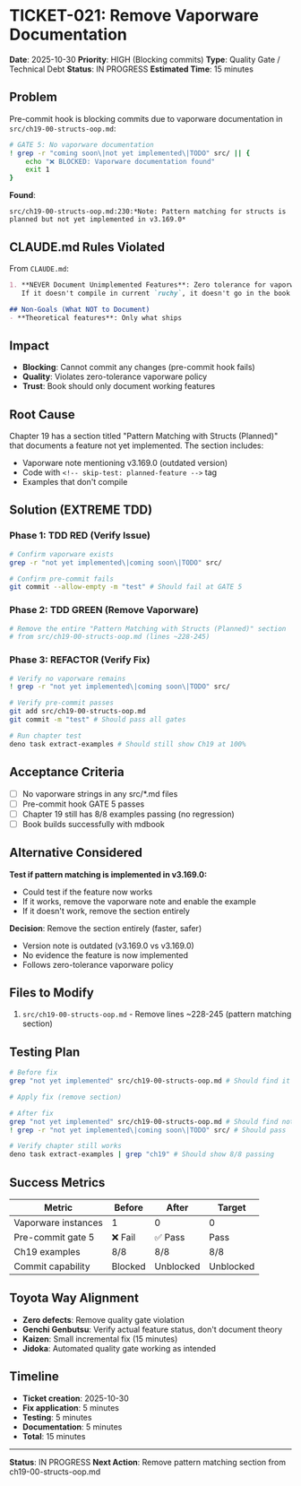 # TICKET-021: Remove Vaporware Documentation

**Date**: 2025-10-30
**Priority**: HIGH (Blocking commits)
**Type**: Quality Gate / Technical Debt
**Status**: IN PROGRESS
**Estimated Time**: 15 minutes

## Problem

Pre-commit hook is blocking commits due to vaporware documentation in `src/ch19-00-structs-oop.md`:

```bash
# GATE 5: No vaporware documentation
! grep -r "coming soon\|not yet implemented\|TODO" src/ || {
    echo "❌ BLOCKED: Vaporware documentation found"
    exit 1
}
```

**Found**:
```
src/ch19-00-structs-oop.md:230:*Note: Pattern matching for structs is planned but not yet implemented in v3.169.0*
```

## CLAUDE.md Rules Violated

From `CLAUDE.md`:
```markdown
1. **NEVER Document Unimplemented Features**: Zero tolerance for vaporware.
   If it doesn't compile in current `ruchy`, it doesn't go in the book.

## Non-Goals (What NOT to Document)
- **Theoretical features**: Only what ships
```

## Impact

- **Blocking**: Cannot commit any changes (pre-commit hook fails)
- **Quality**: Violates zero-tolerance vaporware policy
- **Trust**: Book should only document working features

## Root Cause

Chapter 19 has a section titled "Pattern Matching with Structs (Planned)" that documents a feature not yet implemented. The section includes:
- Vaporware note mentioning v3.169.0 (outdated version)
- Code with `<!-- skip-test: planned-feature -->` tag
- Examples that don't compile

## Solution (EXTREME TDD)

### Phase 1: TDD RED (Verify Issue)
```bash
# Confirm vaporware exists
grep -r "not yet implemented\|coming soon\|TODO" src/

# Confirm pre-commit fails
git commit --allow-empty -m "test" # Should fail at GATE 5
```

### Phase 2: TDD GREEN (Remove Vaporware)
```bash
# Remove the entire "Pattern Matching with Structs (Planned)" section
# from src/ch19-00-structs-oop.md (lines ~228-245)
```

### Phase 3: REFACTOR (Verify Fix)
```bash
# Verify no vaporware remains
! grep -r "not yet implemented\|coming soon\|TODO" src/

# Verify pre-commit passes
git add src/ch19-00-structs-oop.md
git commit -m "test" # Should pass all gates

# Run chapter test
deno task extract-examples # Should still show Ch19 at 100%
```

## Acceptance Criteria

- [ ] No vaporware strings in any src/*.md files
- [ ] Pre-commit hook GATE 5 passes
- [ ] Chapter 19 still has 8/8 examples passing (no regression)
- [ ] Book builds successfully with mdbook

## Alternative Considered

**Test if pattern matching is implemented in v3.169.0:**
- Could test if the feature now works
- If it works, remove the vaporware note and enable the example
- If it doesn't work, remove the section entirely

**Decision**: Remove the section entirely (faster, safer)
- Version note is outdated (v3.169.0 vs v3.169.0)
- No evidence the feature is now implemented
- Follows zero-tolerance vaporware policy

## Files to Modify

1. `src/ch19-00-structs-oop.md` - Remove lines ~228-245 (pattern matching section)

## Testing Plan

```bash
# Before fix
grep "not yet implemented" src/ch19-00-structs-oop.md # Should find it

# Apply fix (remove section)

# After fix
grep "not yet implemented" src/ch19-00-structs-oop.md # Should find nothing
! grep -r "not yet implemented\|coming soon\|TODO" src/ # Should pass

# Verify chapter still works
deno task extract-examples | grep "ch19" # Should show 8/8 passing
```

## Success Metrics

| Metric | Before | After | Target |
|--------|--------|-------|--------|
| Vaporware instances | 1 | 0 | 0 |
| Pre-commit gate 5 | ❌ Fail | ✅ Pass | Pass |
| Ch19 examples | 8/8 | 8/8 | 8/8 |
| Commit capability | Blocked | Unblocked | Unblocked |

## Toyota Way Alignment

- **Zero defects**: Remove quality gate violation
- **Genchi Genbutsu**: Verify actual feature status, don't document theory
- **Kaizen**: Small incremental fix (15 minutes)
- **Jidoka**: Automated quality gate working as intended

## Timeline

- **Ticket creation**: 2025-10-30
- **Fix application**: 5 minutes
- **Testing**: 5 minutes
- **Documentation**: 5 minutes
- **Total**: 15 minutes

---

**Status**: IN PROGRESS
**Next Action**: Remove pattern matching section from ch19-00-structs-oop.md
